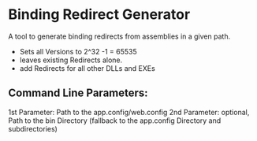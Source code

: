 # Binding Redirect Generator
A tool to generate binding redirects from assemblies in a given path.
- Sets all Versions to 2^32 -1 = 65535 
- leaves existing Redirects alone. 
- add Redirects for all other DLLs and EXEs 

## Command Line Parameters: 
1st Parameter: Path to the app.config/web.config 
2nd Parameter: optional, Path to the bin Directory (fallback to the app.config Directory and subdirectories) 


